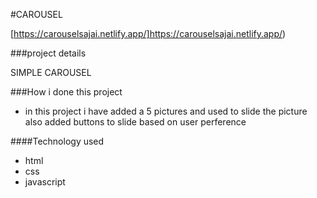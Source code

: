 #CAROUSEL

[https://carouselsajai.netlify.app/]https://carouselsajai.netlify.app/)

###project details

SIMPLE CAROUSEL

###How i done this project
* in this project i have added a 5 pictures and used to slide the picture also added buttons to slide based on user perference 

####Technology used
* html
* css
* javascript
